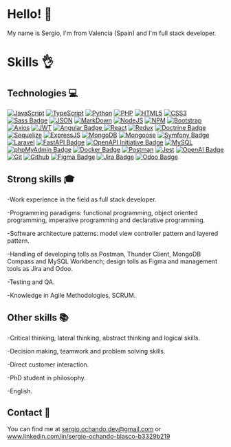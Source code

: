 # Hello! :wave:
My name is Sergio, I'm from Valencia (Spain) and I'm full stack developer.

# Skills :ok_hand:

## Technologies :computer:
[![JavaScript](https://img.shields.io/badge/JavaScript-F7DF1E?logo=javascript&logoColor=000&style=flat)](https://developer.mozilla.org/en-US/docs/Web/JavaScript) [![TypeScript](https://img.shields.io/badge/TypeScript-3178C6?logo=typescript&logoColor=fff&style=flat)](https://www.typescriptlang.org/docs/) [![Python](https://img.shields.io/badge/Python-3776AB?logo=python&logoColor=fff&style=flat)](https://docs.python.org/3/) [![PHP](https://img.shields.io/badge/PHP-777BB4?logo=php&logoColor=fff&style=flat)](https://www.php.net/docs.php) [![HTML5](https://img.shields.io/badge/HTML5-E34F26?logo=html5&logoColor=fff&style=flat)](https://developer.mozilla.org/en-US/docs/Glossary/HTML5) [![CSS3](https://img.shields.io/badge/CSS3-1572B6?logo=css3&logoColor=fff&style=flat)](https://developer.mozilla.org/en-US/docs/Web/CSS) [![Sass Badge](https://img.shields.io/badge/Sass-C69?logo=sass&logoColor=fff&style=flat)](https://sass-lang.com/documentation/) [![JSON](https://img.shields.io/badge/JSON-000?logo=json&logoColor=fff&style=flat)](https://www.json.org/json-en.html) [![MarkDown](https://img.shields.io/badge/Markdown-000?logo=markdown&logoColor=fff&style=flat)](https://www.markdownguide.org/) [![NodeJS](https://img.shields.io/badge/Node.js-393?logo=nodedotjs&logoColor=fff&style=flat)](https://developer.mozilla.org/en-US/docs/Web/API/Node) [![NPM](https://img.shields.io/badge/npm-CB3837?logo=npm&logoColor=fff&style=flat)](https://docs.npmjs.com/) [![Bootstrap](https://img.shields.io/badge/Bootstrap-7952B3?logo=bootstrap&logoColor=fff&style=flat)](https://getbootstrap.com/docs/4.1/getting-started/introduction/) [![Axios](https://img.shields.io/badge/Axios-5A29E4?logo=axios&logoColor=fff&style=flat)](https://axios-http.com/docs/intro) [![JWT](https://img.shields.io/badge/JSON%20Web%20Tokens-000?logo=jsonwebtokens&logoColor=fff&style=flat)](https://jwt.io/introduction) [![Angular Badge](https://img.shields.io/badge/Angular-0F0F11?logo=angular&logoColor=fff&style=flat)
](https://angular.dev/) [![React](https://img.shields.io/badge/React-61DAFB?logo=react&logoColor=000&style=flat)](https://react.dev/learn) [![Redux](https://img.shields.io/badge/Redux-764ABC?logo=redux&logoColor=fff&style=flat)](https://redux.js.org/introduction/getting-started) [![Doctrine Badge](https://img.shields.io/badge/Doctrine-FC6A31?logo=doctrine&logoColor=fff&style=flat)](https://www.doctrine-project.org/projects/doctrine-orm/en/3.2/index.html) [![Sequelize](https://img.shields.io/badge/Sequelize-52B0E7?logo=sequelize&logoColor=fff&style=flat)](https://sequelize.org/) [![ExpressJS](https://img.shields.io/badge/Express-000?logo=express&logoColor=fff&style=flat)](https://expressjs.com/) [![MongoDB](https://img.shields.io/badge/MongoDB-47A248?logo=mongodb&logoColor=fff&style=flat)](https://www.mongodb.com/docs/) [![Mongoose](https://img.shields.io/badge/Mongoose-800?logo=mongoose&logoColor=fff&style=flat)](https://mongoosejs.com/docs/) [![Symfony Badge](https://img.shields.io/badge/Symfony-000?logo=symfony&logoColor=fff&style=flat)](https://symfony.com/doc/current/index.html) [![Laravel](https://img.shields.io/badge/Laravel-FF2D20?logo=laravel&logoColor=fff&style=flat)](https://laravel.com/docs/10.x/readme) [![FastAPI Badge](https://img.shields.io/badge/FastAPI-009688?logo=fastapi&logoColor=fff&style=flat)](https://fastapi.tiangolo.com/) [![OpenAPI Initiative Badge](https://img.shields.io/badge/OpenAPI%20Initiative-6BA539?logo=openapiinitiative&logoColor=fff&style=flat)](https://learn.openapis.org/) [![MySQL](https://img.shields.io/badge/MySQL-4479A1?logo=mysql&logoColor=fff&style=flat)](https://dev.mysql.com/doc/) [![phpMyAdmin Badge](https://img.shields.io/badge/phpMyAdmin-6C78AF?logo=phpmyadmin&logoColor=fff&style=flat)](https://www.phpmyadmin.net/docs/) [![Docker Badge](https://img.shields.io/badge/Docker-2496ED?logo=docker&logoColor=fff&style=flat)](https://docs.docker.com/) [![Postman](https://img.shields.io/badge/Postman-FF6C37?logo=postman&logoColor=fff&style=flat)](https://www.postman.com/api-documentation-tool/) [![Jest](https://img.shields.io/badge/Jest-C21325?logo=jest&logoColor=fff&style=flat)](https://jestjs.io/es-ES/docs/getting-started) [![OpenAI Badge](https://img.shields.io/badge/OpenAI-412991?logo=openai&logoColor=fff&style=flat)](https://platform.openai.com/docs/concepts) [![Git](https://img.shields.io/badge/Git-F05032?logo=git&logoColor=fff&style=flat)](https://developer.mozilla.org/en-US/docs/Glossary/Git) [![Github](https://img.shields.io/badge/GitHub-181717?logo=github&logoColor=fff&style=flat)](https://docs.github.com/es) [![Figma Badge](https://img.shields.io/badge/Figma-F24E1E?logo=figma&logoColor=fff&style=flat)](https://help.figma.com/hc/en-us) [![Jira Badge](https://img.shields.io/badge/Jira-0052CC?logo=jira&logoColor=fff&style=flat)](https://confluence.atlassian.com/jira) [![Odoo Badge](https://img.shields.io/badge/Odoo-714B67?logo=odoo&logoColor=fff&style=flat)](https://www.odoo.com/documentation/17.0/es/) 

## Strong skills :mortar_board:
-Work experience in the field as full stack developer.

-Programming paradigms: functional programming, object oriented programming, imperative programming and declarative programming.

-Software architecture patterns: model view controller pattern and layered pattern.

-Handling of developing tolls as Postman, Thunder Client, MongoDB Compass and MySQL Workbench; design tolls as Figma and management tools as Jira and Odoo.

-Testing and QA.

-Knowledge in Agile Methodologies, SCRUM.

## Other skills :books:
-Critical thinking, lateral thinking, abstract thinking and logical skills.

-Decision making, teamwork and problem solving skills.

-Direct customer interaction.

-PhD student in philosophy.

-English.

## Contact :email:
You can find me at sergio.ochando.dev@gmail.com
or www.linkedin.com/in/sergio-ochando-blasco-b3329b219
